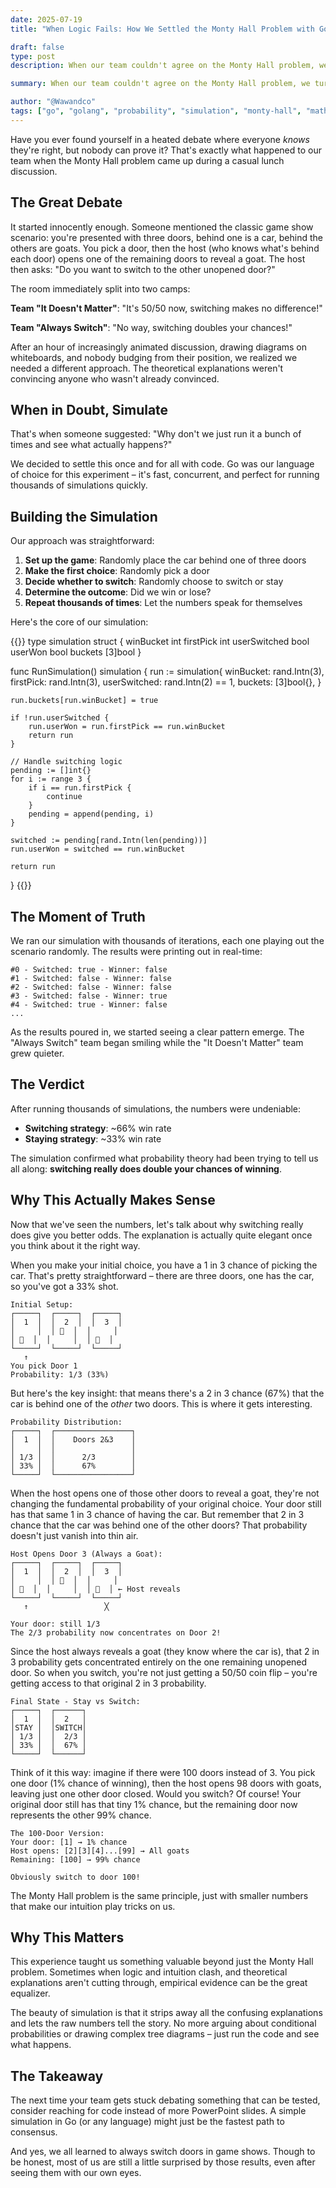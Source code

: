 ```yaml
---
date: 2025-07-19
title: "When Logic Fails: How We Settled the Monty Hall Problem with Go"

draft: false
type: post
description: When our team couldn't agree on the Monty Hall problem, we turned to Go programming to settle the debate. This article shows how we built a simulation to prove that switching doors really does double your chances of winning.

summary: When our team couldn't agree on the Monty Hall problem, we turned to Go programming to settle the debate. This article shows how we built a simulation to prove that switching doors really does double your chances of winning.

author: "@Wawandco"
tags: ["go", "golang", "probability", "simulation", "monty-hall", "mathematics", "tutorial"]
---
```


Have you ever found yourself in a heated debate where everyone *knows* they're right, but nobody can prove it? That's exactly what happened to our team when the Monty Hall problem came up during a casual lunch discussion.

## The Great Debate

It started innocently enough. Someone mentioned the classic game show scenario: you're presented with three doors, behind one is a car, behind the others are goats. You pick a door, then the host (who knows what's behind each door) opens one of the remaining doors to reveal a goat. The host then asks: "Do you want to switch to the other unopened door?"

The room immediately split into two camps:

**Team "It Doesn't Matter"**: "It's 50/50 now, switching makes no difference!"

**Team "Always Switch"**: "No way, switching doubles your chances!"

After an hour of increasingly animated discussion, drawing diagrams on whiteboards, and nobody budging from their position, we realized we needed a different approach. The theoretical explanations weren't convincing anyone who wasn't already convinced.

## When in Doubt, Simulate

That's when someone suggested: "Why don't we just run it a bunch of times and see what actually happens?"

We decided to settle this once and for all with code. Go was our language of choice for this experiment – it's fast, concurrent, and perfect for running thousands of simulations quickly.

## Building the Simulation

Our approach was straightforward:

1. **Set up the game**: Randomly place the car behind one of three doors
2. **Make the first choice**: Randomly pick a door
3. **Decide whether to switch**: Randomly choose to switch or stay
4. **Determine the outcome**: Did we win or lose?
5. **Repeat thousands of times**: Let the numbers speak for themselves

Here's the core of our simulation:

{{<copyable-code language="go">}}
type simulation struct {
    winBucket    int
    firstPick    int
    userSwitched bool
    userWon      bool
    buckets      [3]bool
}

func RunSimulation() simulation {
    run := simulation{
        winBucket:    rand.Intn(3),
        firstPick:    rand.Intn(3),
        userSwitched: rand.Intn(2) == 1,
        buckets:      [3]bool{},
    }

    run.buckets[run.winBucket] = true

    if !run.userSwitched {
        run.userWon = run.firstPick == run.winBucket
        return run
    }

    // Handle switching logic
    pending := []int{}
    for i := range 3 {
        if i == run.firstPick {
            continue
        }
        pending = append(pending, i)
    }

    switched := pending[rand.Intn(len(pending))]
    run.userWon = switched == run.winBucket

    return run
}
{{</copyable-code>}}

## The Moment of Truth

We ran our simulation with thousands of iterations, each one playing out the scenario randomly. The results were printing out in real-time:

```
#0 - Switched: true - Winner: false
#1 - Switched: false - Winner: false
#2 - Switched: false - Winner: false
#3 - Switched: false - Winner: true
#4 - Switched: true - Winner: false
...
```

As the results poured in, we started seeing a clear pattern emerge. The "Always Switch" team began smiling while the "It Doesn't Matter" team grew quieter.

## The Verdict

After running thousands of simulations, the numbers were undeniable:

- **Switching strategy**: ~66% win rate
- **Staying strategy**: ~33% win rate

The simulation confirmed what probability theory had been trying to tell us all along: **switching really does double your chances of winning**.

## Why This Actually Makes Sense

Now that we've seen the numbers, let's talk about why switching really does give you better odds. The explanation is actually quite elegant once you think about it the right way.

When you make your initial choice, you have a 1 in 3 chance of picking the car. That's pretty straightforward – there are three doors, one has the car, so you've got a 33% shot.

```
Initial Setup:
┌─────┐  ┌─────┐  ┌─────┐
│  1  │  │  2  │  │  3  │
│     │  │ 🚗  │  │     │
│ 🐐  │  │     │  │ 🐐  │
└─────┘  └─────┘  └─────┘
   ↑
You pick Door 1
Probability: 1/3 (33%)
```

But here's the key insight: that means there's a 2 in 3 chance (67%) that the car is behind one of the *other* two doors. This is where it gets interesting.

```
Probability Distribution:
┌─────┐  ┌─────────────────┐
│  1  │  │    Doors 2&3    │
│     │  │                 │
│ 1/3 │  │      2/3        │
│ 33% │  │      67%        │
└─────┘  └─────────────────┘
```

When the host opens one of those other doors to reveal a goat, they're not changing the fundamental probability of your original choice. Your door still has that same 1 in 3 chance of having the car. But remember that 2 in 3 chance that the car was behind one of the other doors? That probability doesn't just vanish into thin air.

```
Host Opens Door 3 (Always a Goat):
┌─────┐  ┌─────┐  ┌─────┐
│  1  │  │  2  │  │  3  │
│     │  │ 🚗  │  │     │
│ 🐐  │  │     │  │ 🐐  │ ← Host reveals
└─────┘  └─────┘  └─────┘
   ↑                 ╳

Your door: still 1/3
The 2/3 probability now concentrates on Door 2!
```

Since the host always reveals a goat (they know where the car is), that 2 in 3 probability gets concentrated entirely on the one remaining unopened door. So when you switch, you're not just getting a 50/50 coin flip – you're getting access to that original 2 in 3 probability.

```
Final State - Stay vs Switch:
┌─────┐  ┌──────┐
│  1  │  │  2   │
│STAY │  │SWITCH│
│ 1/3 │  │  2/3 │
│ 33% │  │  67% │
└─────┘  └──────┘
```

Think of it this way: imagine if there were 100 doors instead of 3. You pick one door (1% chance of winning), then the host opens 98 doors with goats, leaving just one other door closed. Would you switch? Of course! Your original door still has that tiny 1% chance, but the remaining door now represents the other 99% chance.

```
The 100-Door Version:
Your door: [1] → 1% chance
Host opens: [2][3][4]...[99] → All goats
Remaining: [100] → 99% chance

Obviously switch to door 100!
```

The Monty Hall problem is the same principle, just with smaller numbers that make our intuition play tricks on us.

## Why This Matters

This experience taught us something valuable beyond just the Monty Hall problem. Sometimes when logic and intuition clash, and theoretical explanations aren't cutting through, empirical evidence can be the great equalizer.

The beauty of simulation is that it strips away all the confusing explanations and lets the raw numbers tell the story. No more arguing about conditional probabilities or drawing complex tree diagrams – just run the code and see what happens.

## The Takeaway

The next time your team gets stuck debating something that can be tested, consider reaching for code instead of more PowerPoint slides. A simple simulation in Go (or any language) might just be the fastest path to consensus.

And yes, we all learned to always switch doors in game shows. Though to be honest, most of us are still a little surprised by those results, even after seeing them with our own eyes.
